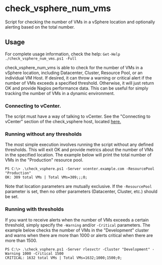 # check_vsphere_num_vms

Script for checking the number of VMs in a vSphere location and optionally alerting based on the total number.

## Usage

For complete usage information, check the help: `Get-Help ./check_vsphere_num_vms.ps1 -Full`

check_vsphere_num_vms is able to check for the number of VMs in a vSphere location, including Datacenter, Cluster, Resource Pool, or an individual VM Host. If desired, it can throw a warning or critical alert if the number of VMs exceeds a specified threshold. Otherwise, it will just return OK and provide Nagios performance data. This can be useful for simply tracking the number of VMs in a dynamic environment.

### Connecting to vCenter.

The script must have a way of talking to vCenter. See the "Connecting to vCenter" section of the check_vsphere host, located [here.](../check_vsphere/README.md)

### Running without any thresholds

The most simple execution involves running the script without any defined thresholds. This will exit OK and provide metrics about the number of VMs in the specified location. The example below will print the total number of VMs in the "Production" resource pool.

```
PS C:\> .\check_vsphere.ps1 -Server vcenter.example.com -ResourcePool "Production"
OK: 309 total VMs | Total VMs=309;;;0;
```

Note that location parameters are mutually exclusive. If the `-ResourcePool` parameter is set, then no other parameters (Datacenter, Cluster, etc.) should be set.

### Running with thresholds

If you want to receive alerts when the number of VMs exceeds a certain threshold, simply specify the `-Warning` and/or `-Critical` parameters. The example below checks the number of VMs in the "Development" cluster and warns when there are more than 1000 or alerts critical when there are more than 1500.

```
PS C:\> .\check_vsphere.ps1 -Server rlesvctr -Cluster "Development" -Warning 1000 -Critical 1500
CRITICAL: 1632 total VMs | Total VMs=1632;1000;1500;0;
```